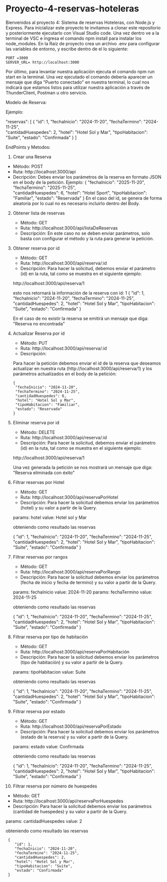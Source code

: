 # Proyecto-4-reservas-hoteleras

Bienvenidos al proyecto 4: Sistema de reservas Hoteleras, con Node.js y Express.
Para inicializar este proyecto te invitamos a clonar este repositorio y posteriormente ejecutarlo con Visual Studio code.
Una vez dentro ve a la terminal  de VSC e ingresa el comando npm install para instalar los node_modules.
En la Raíz de proyecto crea un archivo .env para configurar las variables de entorno, y escribe dentro de el lo siguiente:

    PORT =3000
    SERVER_URL= http://localhost:3000

Por último, para levantar nuestra aplicación ejecuta el comando npm run start en la terminal. Una vez ejecutado el comando debería aparecer un mensaje que diga "Puerto conectado" en nuestra terminal, lo cual nos indicará que estamos listos para utilizar nuestra aplicación a través de ThunderClient, Postman u otro servicio.

Modelo de Reserva:

Ejemplo: 

"reservas": [
    {
     "id": 1,
     "fechaInicio": "2024-11-20",
     "fechaTermino": "2024-11-25",          
     "cantidadHuespedes": 2,
     "hotel": "Hotel Sol y Mar",
     "tipoHabitacion": "Suite",
     "estado": "Confirmada"
    }
]

EndPoints y Metodos:

 1. Crear una Reserva 
   - Método: POST
   - Ruta: http://localhost:3000/api
   - Decripción:
     Debes enviar los parámetros de la reserva en formato JSON en el body de la petición. Ejemplo:
      { 
       "fechaInicio": "2025-11-20",
       "fechaTermino": "2025-11-25",          
       "cantidadHuespedes": 6,
       "hotel": "Hotel Sport",
       "tipoHabitacion": "Familiar",
       "estado": "Reservada"
      } 
    En el caso del id, se genera de forma aleatoria por lo cual no es necesario incluirlo dentro del Body.

2. Obtener lista de reservas
   - Método: GET
   - Ruta: http://localhost:3000/api/listaDeReservas
   - Descripción: 
     En este caso no se deben  enviar parámetros, solo basta con configurar el método y la ruta para generar la petición.

3. Obtener reserva por id
   - Método: GET
   - Ruta: http://localhost:3000/api/reserva/:id
   - Descripción:
   Para hacer la solicitud, debemos enviar el parámetro (id) en la ruta, tal como se muestra en el siguiente ejemplo: 
   
   http://localhost:3000/api/reserva/1

   esto nos retornará la información de la reserva con id: 1
      {
        "id": 1,
        "fechaInicio": "2024-11-20",
        "fechaTermino": "2024-11-25",          
        "cantidadHuespedes": 2,
        "hotel": "Hotel Sol y Mar",
        "tipoHabitacion": "Suite",
        "estado": "Confirmada"
      }
    
    En el caso de no existir la reserva se emitirá un mensaje que diga: "Reserva no encontrada"

4. Actualizar Reserva por id
   - Método: PUT
   - Ruta: http://localhost:3000/api/reserva/:id
   - Descripción:

   Para hacer la petición debemos enviar el id de la reserva que deseamos actualizar en nuestra ruta (http://localhost:3000/api/reserva/1) y los parámetros actualizados en el body de la petición:

       { 
        "fechaInicio": "2024-11-20",
        "fechaTermino": "2024-11-25",          
        "cantidadHuespedes": 6,
        "hotel": "Hotel Sol y Mar",
        "tipoHabitacion": "Familiar",
        "estado": "Reservada"
       } 

5. Eliminar reserva por id
   - Método: DELETE
   - Ruta: http://localhost:3000/api/reserva/:id
   - Descripción:
   Para hacer la solicitud, debemos enviar el parámetro (id) en la ruta, tal como se muestra en el siguiente ejemplo: 
   
   http://localhost:3000/api/reserva/1

   Una vez generada la petición se nos mostrará un mensaje que diga: "Reserva eliminada con éxito"

6. Filtrar reservas por Hotel
   - Método: GET
   - Ruta: http://localhost:3000/api/reservaPorHotel
   - Descripción: 
   Para hacer la solicitud debemos enviar los parámetros (hotel) y su valor a partir de la Query. 

   params: hotel      value: Hotel sol y Mar 
   
   obteniendo como resultado las reservas 
   
     {
        "id": 1,
        "fechaInicio": "2024-11-20",
        "fechaTermino": "2024-11-25",          
        "cantidadHuespedes": 2,
        "hotel": "Hotel Sol y Mar",
        "tipoHabitacion": "Suite",
        "estado": "Confirmada"
     }

7. Filtrar reservas por rangos
   - Método: GET
   - Ruta: http://localhost:3000/api/reservaPorRango
   - Descripción: 
   Para hacer la solicitud debemos enviar los parámetros (fecha de inicio y fecha de termino) y su valor a partir de la Query. 

   params: fechaInicio      value: 2024-11-20
   params: fechaTermino     value: 2024-11-25
   
   obteniendo como resultado las reservas 
   
     {
        "id": 1,
        "fechaInicio": "2024-11-20",
        "fechaTermino": "2024-11-25",          
        "cantidadHuespedes": 2,
        "hotel": "Hotel Sol y Mar",
        "tipoHabitacion": "Suite",
        "estado": "Confirmada"
     }

8. Filtrar reserva por tipo de habitación
   - Método: GET
   - Ruta: http://localhost:3000/api/reservaPorHabitación
   - Descripción: 
   Para hacer la solicitud debemos enviar los parámetros (tipo de habitación) y su valor a partir de la Query. 

   params: tipoHabitacion      value: Suite
   
   obteniendo como resultado las reservas 
   
     {
        "id": 1,
        "fechaInicio": "2024-11-20",
        "fechaTermino": "2024-11-25",          
        "cantidadHuespedes": 2,
        "hotel": "Hotel Sol y Mar",
        "tipoHabitacion": "Suite",
        "estado": "Confirmada"
     }

9. Filtrar reserva por estado
   - Método: GET
   - Ruta: http://localhost:3000/api/reservaPorEstado
   - Descripción: 
   Para hacer la solicitud debemos enviar los parámetros (estado de la reserva) y su valor a partir de la Query. 

   params: estado      value: Confirmada
   
   obteniendo como resultado las reservas 
   
     {
        "id": 1,
        "fechaInicio": "2024-11-20",
        "fechaTermino": "2024-11-25",          
        "cantidadHuespedes": 2,
        "hotel": "Hotel Sol y Mar",
        "tipoHabitacion": "Suite",
        "estado": "Confirmada"
     }

10. Filtrar reserva por número de huespedes
   - Método: GET
   - Ruta: http://localhost:3000/api/reservaPorHuespedes
   - Descripción: 
   Para hacer la solicitud debemos enviar los parámetros (cantidad de huespedes) y su valor a partir de la Query. 

   params: cantidadHuespedes      value: 2
   
   obteniendo como resultado las reservas 
   
     {
        "id": 1,
        "fechaInicio": "2024-11-20",
        "fechaTermino": "2024-11-25",          
        "cantidadHuespedes": 2,
        "hotel": "Hotel Sol y Mar",
        "tipoHabitacion": "Suite",
        "estado": "Confirmada"
     }